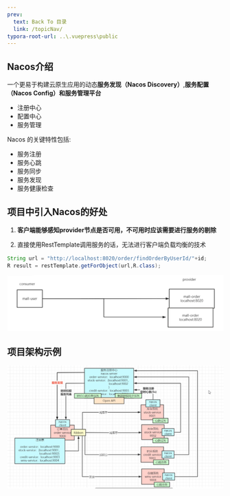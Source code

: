 ```yaml
---
prev:
  text: Back To 目录
  link: /topicNav/
typora-root-url: ..\.vuepress\public
---
```


## Nacos介绍

一个更易于构建云原生应用的动态**服务发现（Nacos Discovery）**,**服务配置（Nacos Config）**和**服务管理平台**

- 注册中心
- 配置中心
- 服务管理

Nacos 的关键特性包括:

- 服务注册
- 服务心跳
- 服务同步
- 服务发现
- 服务健康检查



## 项目中引入Nacos的好处

1. **客户端能够感知provider节点是否可用，不可用时应该需要进行服务的剔除**

2. 直接使用RestTemplate调用服务的话，无法进行客户端负载均衡的技术

```java
String url = "http://localhost:8020/order/findOrderByUserId/"+id;
R result = restTemplate.getForObject(url,R.class);
```

![image-20210720142131391](/images/nacos/image-20210720142131391.png)

## 项目架构示例

![image-20210819224140023](/images/nacos/image-20210819224140023.png)

